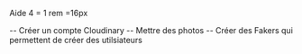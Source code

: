 Aide 
4 = 1 rem =16px

<!-- Todo -->
-- Créer un compte Cloudinary
-- Mettre des photos
-- Créer des Fakers qui permettent de créer des utilsiateurs


